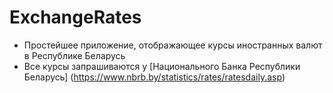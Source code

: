 # ExchangeRates

- Простейшее приложение, отображающее курсы иностранных валют в Республике Беларусь
- Все курсы запрашиваются у [Национального Банка Республики Беларусь] (https://www.nbrb.by/statistics/rates/ratesdaily.asp)
